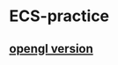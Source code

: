 # ECS-practice

## [opengl version](https://github.com/keechang-choi/ECS-practice/tree/main/impl-opengl)
